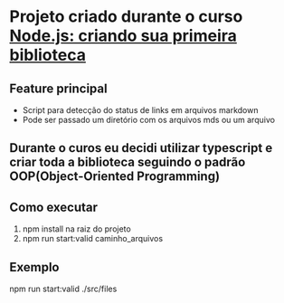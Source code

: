 # Projeto criado durante o curso [Node.js: criando sua primeira biblioteca](https://cursos.alura.com.br/course/nodejs-criando-primeira-biblioteca)
## Feature principal
  - Script para detecção do status de links em arquivos markdown
  - Pode ser passado um diretório com os arquivos mds ou um arquivo
## Durante o curos eu decidi utilizar typescript e criar toda a biblioteca seguindo o padrão OOP(Object-Oriented Programming)

## Como executar
  1. npm install na raiz do projeto
  2. npm run start:valid caminho_arquivos

## Exemplo
  npm run start:valid ./src/files
